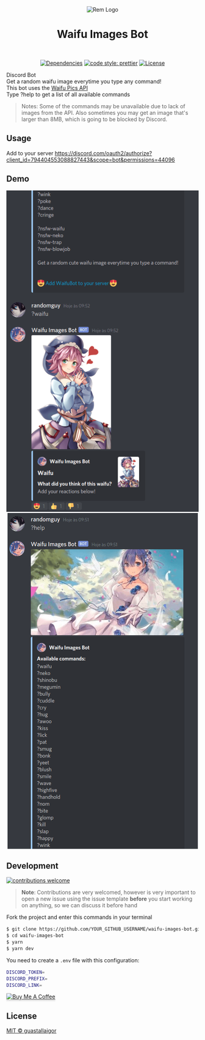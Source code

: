 <div align="center">
  <img src="https://ik.imagekit.io/6xhf1gnexgdgk/rem-avatar_UW2Fsd4Zo.png" width="200px" alt="Rem Logo">
  <h1>Waifu Images Bot</h1>
  <br />
  <p>
    <a href="https://github.com/guastallaigor/waifu-images-bot/blob/main/package.json"><img src="https://img.shields.io/david/guastallaigor/waifu-images-bot" alt="Dependencies" /></a>
    <a href="https://prettier.io/"><img alt="code style: prettier" src="https://img.shields.io/badge/code_style-prettier-ff69b4.svg?style=flat-square"></a>
    <a href="https://github.com/guastallaigor/waifu-images-bot/blob/main/LICENSE"><img src="https://img.shields.io/github/license/guastallaigor/waifu-images-bot" alt="License" /></a>    
  </p>  
</div>

Discord Bot\
Get a random waifu image everytime you type any command!\
This bot uses the <a href="https://github.com/Waifu-pics/api" target="_blank">Waifu Pics API</a>\
Type ?help to get a list of all available commands

> Notes: Some of the commands may be unavailable due to lack of images from the API. Also sometimes you may get an image that's larger than 8MB, which is going to be blocked by Discord.

## Usage

Add to your server https://discord.com/oauth2/authorize?client_id=794404553088827443&scope=bot&permissions=44096

## Demo

<div align="center">
  <img src="./.github/demo2.png" alt="Demo 2">
  <img src="./.github/demo1.png" alt="Demo 1">
</div>

## Development

[![contributions welcome](https://img.shields.io/badge/contributions-welcome-brightgreen.svg?style=flat)](https://github.com/guastallaigor/waifu-images-bot/issues)

> **Note**: Contributions are very welcomed, however is very important to open a new issue using the issue template **before** you start working on anything, so we can discuss it before hand

Fork the project and enter this commands in your terminal

```sh
$ git clone https://github.com/YOUR_GITHUB_USERNAME/waifu-images-bot.git
$ cd waifu-images-bot
$ yarn
$ yarn dev
```

You need to create a `.env` file with this configuration:

```sh
DISCORD_TOKEN=
DISCORD_PREFIX=
DISCORD_LINK=
```

<a href="https://www.buymeacoffee.com/guastallaigor" target="_blank"><img src="https://www.buymeacoffee.com/assets/img/custom_images/orange_img.png" alt="Buy Me A Coffee" style="height: 41px !important;width: 174px !important;box-shadow: 0px 3px 2px 0px rgba(190, 190, 190, 0.5) !important;-webkit-box-shadow: 0px 3px 2px 0px rgba(190, 190, 190, 0.5) !important;" ></a>

## License

[MIT © guastallaigor](https://github.com/guastallaigor/waifu-images-bot/blob/master/LICENSE)
